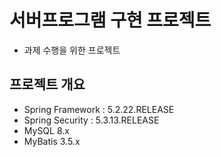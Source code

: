 # 서버프로그램 구현 프로젝트
* 과제 수행을 위한 프로젝트

## 프로젝트 개요
* Spring Framework : 5.2.22.RELEASE
* Spring Security : 5.3.13.RELEASE
* MySQL 8.x
* MyBatis 3.5.x


